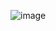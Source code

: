 ![image](https://user-images.githubusercontent.com/20955511/111051345-0bcff300-845b-11eb-80ca-717a9a838e2c.png)
